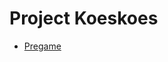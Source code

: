 # Project Koeskoes
* [Pregame](https://github.com/HANICA-DWA/sep2021-project-koeskoes/tree/main/koeskoes/1.Pregame)
